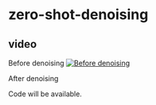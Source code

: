 # zero-shot-denoising

## video
Before denoising
[![Before denoising](https://raw.githubusercontent.com/user-attachments/assets/623f0f97-87cc-4dfa-a5b3-592929826021/thumbnail.png)](https://github.com/user-attachments/assets/623f0f97-87cc-4dfa-a5b3-592929826021)

After denoising

Code will be available.
